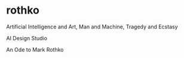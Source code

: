 # rothko
Artificial Intelligence and Art, Man and Machine, Tragedy and Ecstasy

AI Design Studio

An Ode to Mark Rothko 
